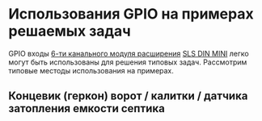 # Использования GPIO на примерах решаемых задач
GPIO входы [6-ти канального модуля расширения](devices/din_mini_io_rus.md) [SLS DIN MINI](devices/din_mini_base_rus.md) легко могут быть использованы для решения типовых задач. Рассмотрим типовые местоды использования на примерах.

## Концевик (геркон) ворот / калитки  / датчика затопления емкости септика



